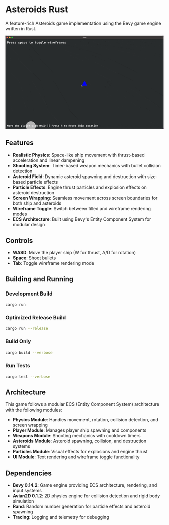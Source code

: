 # Asteroids Rust

A feature-rich Asteroids game implementation using the Bevy game engine written in Rust.

<div align="center">
  <img src="Example.gif" alt="Gameplay Example">
</div>

## Features

- **Realistic Physics**: Space-like ship movement with thrust-based acceleration and linear dampening
- **Shooting System**: Timer-based weapon mechanics with bullet collision detection
- **Asteroid Field**: Dynamic asteroid spawning and destruction with size-based particle effects
- **Particle Effects**: Engine thrust particles and explosion effects on asteroid destruction
- **Screen Wrapping**: Seamless movement across screen boundaries for both ship and asteroids
- **Wireframe Toggle**: Switch between filled and wireframe rendering modes
- **ECS Architecture**: Built using Bevy's Entity Component System for modular design

## Controls

- **WASD**: Move the player ship (W for thrust, A/D for rotation)
- **Space**: Shoot bullets
- **Tab**: Toggle wireframe rendering mode

## Building and Running

### Development Build
```bash
cargo run
```

### Optimized Release Build
```bash
cargo run --release
```

### Build Only
```bash
cargo build --verbose
```

### Run Tests
```bash
cargo test --verbose
```

## Architecture

This game follows a modular ECS (Entity Component System) architecture with the following modules:

- **Physics Module**: Handles movement, rotation, collision detection, and screen wrapping
- **Player Module**: Manages player ship spawning and components
- **Weapons Module**: Shooting mechanics with cooldown timers
- **Asteroids Module**: Asteroid spawning, collision, and destruction systems
- **Particles Module**: Visual effects for explosions and engine thrust
- **UI Module**: Text rendering and wireframe toggle functionality

## Dependencies

- **Bevy 0.14.2**: Game engine providing ECS architecture, rendering, and input systems
- **Avian2D 0.1.2**: 2D physics engine for collision detection and rigid body simulation
- **Rand**: Random number generation for particle effects and asteroid spawning
- **Tracing**: Logging and telemetry for debugging